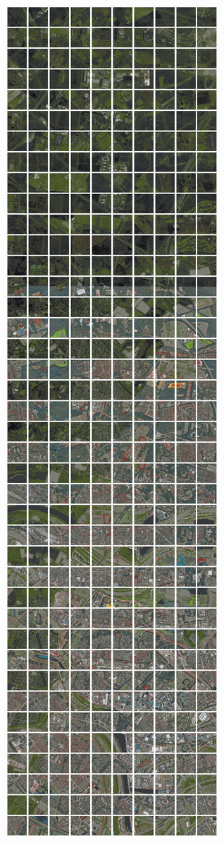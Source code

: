 <html>
<div>
<img src="https://github.com/HakkaTjakka/NL_TILE_MAP/blob/main/18/629/-1041/r.6290.-10410.png" height="44" width="44">
<img src="https://github.com/HakkaTjakka/NL_TILE_MAP/blob/main/18/629/-1041/r.6291.-10410.png" height="44" width="44">
<img src="https://github.com/HakkaTjakka/NL_TILE_MAP/blob/main/18/629/-1041/r.6292.-10410.png" height="44" width="44">
<img src="https://github.com/HakkaTjakka/NL_TILE_MAP/blob/main/18/629/-1041/r.6293.-10410.png" height="44" width="44">
<img src="https://github.com/HakkaTjakka/NL_TILE_MAP/blob/main/18/629/-1041/r.6294.-10410.png" height="44" width="44">
<img src="https://github.com/HakkaTjakka/NL_TILE_MAP/blob/main/18/629/-1041/r.6295.-10410.png" height="44" width="44">
<img src="https://github.com/HakkaTjakka/NL_TILE_MAP/blob/main/18/629/-1041/r.6296.-10410.png" height="44" width="44">
<img src="https://github.com/HakkaTjakka/NL_TILE_MAP/blob/main/18/629/-1041/r.6297.-10410.png" height="44" width="44">
<img src="https://github.com/HakkaTjakka/NL_TILE_MAP/blob/main/18/629/-1041/r.6298.-10410.png" height="44" width="44">
<img src="https://github.com/HakkaTjakka/NL_TILE_MAP/blob/main/18/629/-1041/r.6299.-10410.png" height="44" width="44">
<img src="https://github.com/HakkaTjakka/NL_TILE_MAP/blob/main/18/630/-1041/r.6300.-10410.png" height="44" width="44">
<img src="https://github.com/HakkaTjakka/NL_TILE_MAP/blob/main/18/630/-1041/r.6301.-10410.png" height="44" width="44">
<img src="https://github.com/HakkaTjakka/NL_TILE_MAP/blob/main/18/630/-1041/r.6302.-10410.png" height="44" width="44">
<img src="https://github.com/HakkaTjakka/NL_TILE_MAP/blob/main/18/630/-1041/r.6303.-10410.png" height="44" width="44">
<img src="https://github.com/HakkaTjakka/NL_TILE_MAP/blob/main/18/630/-1041/r.6304.-10410.png" height="44" width="44">
<img src="https://github.com/HakkaTjakka/NL_TILE_MAP/blob/main/18/630/-1041/r.6305.-10410.png" height="44" width="44">
<img src="https://github.com/HakkaTjakka/NL_TILE_MAP/blob/main/18/630/-1041/r.6306.-10410.png" height="44" width="44">
<img src="https://github.com/HakkaTjakka/NL_TILE_MAP/blob/main/18/630/-1041/r.6307.-10410.png" height="44" width="44">
<img src="https://github.com/HakkaTjakka/NL_TILE_MAP/blob/main/18/630/-1041/r.6308.-10410.png" height="44" width="44">
<img src="https://github.com/HakkaTjakka/NL_TILE_MAP/blob/main/18/630/-1041/r.6309.-10410.png" height="44" width="44">
<br>
<img src="https://github.com/HakkaTjakka/NL_TILE_MAP/blob/main/18/629/-1041/r.6290.-10409.png" height="44" width="44">
<img src="https://github.com/HakkaTjakka/NL_TILE_MAP/blob/main/18/629/-1041/r.6291.-10409.png" height="44" width="44">
<img src="https://github.com/HakkaTjakka/NL_TILE_MAP/blob/main/18/629/-1041/r.6292.-10409.png" height="44" width="44">
<img src="https://github.com/HakkaTjakka/NL_TILE_MAP/blob/main/18/629/-1041/r.6293.-10409.png" height="44" width="44">
<img src="https://github.com/HakkaTjakka/NL_TILE_MAP/blob/main/18/629/-1041/r.6294.-10409.png" height="44" width="44">
<img src="https://github.com/HakkaTjakka/NL_TILE_MAP/blob/main/18/629/-1041/r.6295.-10409.png" height="44" width="44">
<img src="https://github.com/HakkaTjakka/NL_TILE_MAP/blob/main/18/629/-1041/r.6296.-10409.png" height="44" width="44">
<img src="https://github.com/HakkaTjakka/NL_TILE_MAP/blob/main/18/629/-1041/r.6297.-10409.png" height="44" width="44">
<img src="https://github.com/HakkaTjakka/NL_TILE_MAP/blob/main/18/629/-1041/r.6298.-10409.png" height="44" width="44">
<img src="https://github.com/HakkaTjakka/NL_TILE_MAP/blob/main/18/629/-1041/r.6299.-10409.png" height="44" width="44">
<img src="https://github.com/HakkaTjakka/NL_TILE_MAP/blob/main/18/630/-1041/r.6300.-10409.png" height="44" width="44">
<img src="https://github.com/HakkaTjakka/NL_TILE_MAP/blob/main/18/630/-1041/r.6301.-10409.png" height="44" width="44">
<img src="https://github.com/HakkaTjakka/NL_TILE_MAP/blob/main/18/630/-1041/r.6302.-10409.png" height="44" width="44">
<img src="https://github.com/HakkaTjakka/NL_TILE_MAP/blob/main/18/630/-1041/r.6303.-10409.png" height="44" width="44">
<img src="https://github.com/HakkaTjakka/NL_TILE_MAP/blob/main/18/630/-1041/r.6304.-10409.png" height="44" width="44">
<img src="https://github.com/HakkaTjakka/NL_TILE_MAP/blob/main/18/630/-1041/r.6305.-10409.png" height="44" width="44">
<img src="https://github.com/HakkaTjakka/NL_TILE_MAP/blob/main/18/630/-1041/r.6306.-10409.png" height="44" width="44">
<img src="https://github.com/HakkaTjakka/NL_TILE_MAP/blob/main/18/630/-1041/r.6307.-10409.png" height="44" width="44">
<img src="https://github.com/HakkaTjakka/NL_TILE_MAP/blob/main/18/630/-1041/r.6308.-10409.png" height="44" width="44">
<img src="https://github.com/HakkaTjakka/NL_TILE_MAP/blob/main/18/630/-1041/r.6309.-10409.png" height="44" width="44">
<br>
<img src="https://github.com/HakkaTjakka/NL_TILE_MAP/blob/main/18/629/-1041/r.6290.-10408.png" height="44" width="44">
<img src="https://github.com/HakkaTjakka/NL_TILE_MAP/blob/main/18/629/-1041/r.6291.-10408.png" height="44" width="44">
<img src="https://github.com/HakkaTjakka/NL_TILE_MAP/blob/main/18/629/-1041/r.6292.-10408.png" height="44" width="44">
<img src="https://github.com/HakkaTjakka/NL_TILE_MAP/blob/main/18/629/-1041/r.6293.-10408.png" height="44" width="44">
<img src="https://github.com/HakkaTjakka/NL_TILE_MAP/blob/main/18/629/-1041/r.6294.-10408.png" height="44" width="44">
<img src="https://github.com/HakkaTjakka/NL_TILE_MAP/blob/main/18/629/-1041/r.6295.-10408.png" height="44" width="44">
<img src="https://github.com/HakkaTjakka/NL_TILE_MAP/blob/main/18/629/-1041/r.6296.-10408.png" height="44" width="44">
<img src="https://github.com/HakkaTjakka/NL_TILE_MAP/blob/main/18/629/-1041/r.6297.-10408.png" height="44" width="44">
<img src="https://github.com/HakkaTjakka/NL_TILE_MAP/blob/main/18/629/-1041/r.6298.-10408.png" height="44" width="44">
<img src="https://github.com/HakkaTjakka/NL_TILE_MAP/blob/main/18/629/-1041/r.6299.-10408.png" height="44" width="44">
<img src="https://github.com/HakkaTjakka/NL_TILE_MAP/blob/main/18/630/-1041/r.6300.-10408.png" height="44" width="44">
<img src="https://github.com/HakkaTjakka/NL_TILE_MAP/blob/main/18/630/-1041/r.6301.-10408.png" height="44" width="44">
<img src="https://github.com/HakkaTjakka/NL_TILE_MAP/blob/main/18/630/-1041/r.6302.-10408.png" height="44" width="44">
<img src="https://github.com/HakkaTjakka/NL_TILE_MAP/blob/main/18/630/-1041/r.6303.-10408.png" height="44" width="44">
<img src="https://github.com/HakkaTjakka/NL_TILE_MAP/blob/main/18/630/-1041/r.6304.-10408.png" height="44" width="44">
<img src="https://github.com/HakkaTjakka/NL_TILE_MAP/blob/main/18/630/-1041/r.6305.-10408.png" height="44" width="44">
<img src="https://github.com/HakkaTjakka/NL_TILE_MAP/blob/main/18/630/-1041/r.6306.-10408.png" height="44" width="44">
<img src="https://github.com/HakkaTjakka/NL_TILE_MAP/blob/main/18/630/-1041/r.6307.-10408.png" height="44" width="44">
<img src="https://github.com/HakkaTjakka/NL_TILE_MAP/blob/main/18/630/-1041/r.6308.-10408.png" height="44" width="44">
<img src="https://github.com/HakkaTjakka/NL_TILE_MAP/blob/main/18/630/-1041/r.6309.-10408.png" height="44" width="44">
<br>
<img src="https://github.com/HakkaTjakka/NL_TILE_MAP/blob/main/18/629/-1041/r.6290.-10407.png" height="44" width="44">
<img src="https://github.com/HakkaTjakka/NL_TILE_MAP/blob/main/18/629/-1041/r.6291.-10407.png" height="44" width="44">
<img src="https://github.com/HakkaTjakka/NL_TILE_MAP/blob/main/18/629/-1041/r.6292.-10407.png" height="44" width="44">
<img src="https://github.com/HakkaTjakka/NL_TILE_MAP/blob/main/18/629/-1041/r.6293.-10407.png" height="44" width="44">
<img src="https://github.com/HakkaTjakka/NL_TILE_MAP/blob/main/18/629/-1041/r.6294.-10407.png" height="44" width="44">
<img src="https://github.com/HakkaTjakka/NL_TILE_MAP/blob/main/18/629/-1041/r.6295.-10407.png" height="44" width="44">
<img src="https://github.com/HakkaTjakka/NL_TILE_MAP/blob/main/18/629/-1041/r.6296.-10407.png" height="44" width="44">
<img src="https://github.com/HakkaTjakka/NL_TILE_MAP/blob/main/18/629/-1041/r.6297.-10407.png" height="44" width="44">
<img src="https://github.com/HakkaTjakka/NL_TILE_MAP/blob/main/18/629/-1041/r.6298.-10407.png" height="44" width="44">
<img src="https://github.com/HakkaTjakka/NL_TILE_MAP/blob/main/18/629/-1041/r.6299.-10407.png" height="44" width="44">
<img src="https://github.com/HakkaTjakka/NL_TILE_MAP/blob/main/18/630/-1041/r.6300.-10407.png" height="44" width="44">
<img src="https://github.com/HakkaTjakka/NL_TILE_MAP/blob/main/18/630/-1041/r.6301.-10407.png" height="44" width="44">
<img src="https://github.com/HakkaTjakka/NL_TILE_MAP/blob/main/18/630/-1041/r.6302.-10407.png" height="44" width="44">
<img src="https://github.com/HakkaTjakka/NL_TILE_MAP/blob/main/18/630/-1041/r.6303.-10407.png" height="44" width="44">
<img src="https://github.com/HakkaTjakka/NL_TILE_MAP/blob/main/18/630/-1041/r.6304.-10407.png" height="44" width="44">
<img src="https://github.com/HakkaTjakka/NL_TILE_MAP/blob/main/18/630/-1041/r.6305.-10407.png" height="44" width="44">
<img src="https://github.com/HakkaTjakka/NL_TILE_MAP/blob/main/18/630/-1041/r.6306.-10407.png" height="44" width="44">
<img src="https://github.com/HakkaTjakka/NL_TILE_MAP/blob/main/18/630/-1041/r.6307.-10407.png" height="44" width="44">
<img src="https://github.com/HakkaTjakka/NL_TILE_MAP/blob/main/18/630/-1041/r.6308.-10407.png" height="44" width="44">
<img src="https://github.com/HakkaTjakka/NL_TILE_MAP/blob/main/18/630/-1041/r.6309.-10407.png" height="44" width="44">
<br>
<img src="https://github.com/HakkaTjakka/NL_TILE_MAP/blob/main/18/629/-1041/r.6290.-10406.png" height="44" width="44">
<img src="https://github.com/HakkaTjakka/NL_TILE_MAP/blob/main/18/629/-1041/r.6291.-10406.png" height="44" width="44">
<img src="https://github.com/HakkaTjakka/NL_TILE_MAP/blob/main/18/629/-1041/r.6292.-10406.png" height="44" width="44">
<img src="https://github.com/HakkaTjakka/NL_TILE_MAP/blob/main/18/629/-1041/r.6293.-10406.png" height="44" width="44">
<img src="https://github.com/HakkaTjakka/NL_TILE_MAP/blob/main/18/629/-1041/r.6294.-10406.png" height="44" width="44">
<img src="https://github.com/HakkaTjakka/NL_TILE_MAP/blob/main/18/629/-1041/r.6295.-10406.png" height="44" width="44">
<img src="https://github.com/HakkaTjakka/NL_TILE_MAP/blob/main/18/629/-1041/r.6296.-10406.png" height="44" width="44">
<img src="https://github.com/HakkaTjakka/NL_TILE_MAP/blob/main/18/629/-1041/r.6297.-10406.png" height="44" width="44">
<img src="https://github.com/HakkaTjakka/NL_TILE_MAP/blob/main/18/629/-1041/r.6298.-10406.png" height="44" width="44">
<img src="https://github.com/HakkaTjakka/NL_TILE_MAP/blob/main/18/629/-1041/r.6299.-10406.png" height="44" width="44">
<img src="https://github.com/HakkaTjakka/NL_TILE_MAP/blob/main/18/630/-1041/r.6300.-10406.png" height="44" width="44">
<img src="https://github.com/HakkaTjakka/NL_TILE_MAP/blob/main/18/630/-1041/r.6301.-10406.png" height="44" width="44">
<img src="https://github.com/HakkaTjakka/NL_TILE_MAP/blob/main/18/630/-1041/r.6302.-10406.png" height="44" width="44">
<img src="https://github.com/HakkaTjakka/NL_TILE_MAP/blob/main/18/630/-1041/r.6303.-10406.png" height="44" width="44">
<img src="https://github.com/HakkaTjakka/NL_TILE_MAP/blob/main/18/630/-1041/r.6304.-10406.png" height="44" width="44">
<img src="https://github.com/HakkaTjakka/NL_TILE_MAP/blob/main/18/630/-1041/r.6305.-10406.png" height="44" width="44">
<img src="https://github.com/HakkaTjakka/NL_TILE_MAP/blob/main/18/630/-1041/r.6306.-10406.png" height="44" width="44">
<img src="https://github.com/HakkaTjakka/NL_TILE_MAP/blob/main/18/630/-1041/r.6307.-10406.png" height="44" width="44">
<img src="https://github.com/HakkaTjakka/NL_TILE_MAP/blob/main/18/630/-1041/r.6308.-10406.png" height="44" width="44">
<img src="https://github.com/HakkaTjakka/NL_TILE_MAP/blob/main/18/630/-1041/r.6309.-10406.png" height="44" width="44">
<br>
<img src="https://github.com/HakkaTjakka/NL_TILE_MAP/blob/main/18/629/-1041/r.6290.-10405.png" height="44" width="44">
<img src="https://github.com/HakkaTjakka/NL_TILE_MAP/blob/main/18/629/-1041/r.6291.-10405.png" height="44" width="44">
<img src="https://github.com/HakkaTjakka/NL_TILE_MAP/blob/main/18/629/-1041/r.6292.-10405.png" height="44" width="44">
<img src="https://github.com/HakkaTjakka/NL_TILE_MAP/blob/main/18/629/-1041/r.6293.-10405.png" height="44" width="44">
<img src="https://github.com/HakkaTjakka/NL_TILE_MAP/blob/main/18/629/-1041/r.6294.-10405.png" height="44" width="44">
<img src="https://github.com/HakkaTjakka/NL_TILE_MAP/blob/main/18/629/-1041/r.6295.-10405.png" height="44" width="44">
<img src="https://github.com/HakkaTjakka/NL_TILE_MAP/blob/main/18/629/-1041/r.6296.-10405.png" height="44" width="44">
<img src="https://github.com/HakkaTjakka/NL_TILE_MAP/blob/main/18/629/-1041/r.6297.-10405.png" height="44" width="44">
<img src="https://github.com/HakkaTjakka/NL_TILE_MAP/blob/main/18/629/-1041/r.6298.-10405.png" height="44" width="44">
<img src="https://github.com/HakkaTjakka/NL_TILE_MAP/blob/main/18/629/-1041/r.6299.-10405.png" height="44" width="44">
<img src="https://github.com/HakkaTjakka/NL_TILE_MAP/blob/main/18/630/-1041/r.6300.-10405.png" height="44" width="44">
<img src="https://github.com/HakkaTjakka/NL_TILE_MAP/blob/main/18/630/-1041/r.6301.-10405.png" height="44" width="44">
<img src="https://github.com/HakkaTjakka/NL_TILE_MAP/blob/main/18/630/-1041/r.6302.-10405.png" height="44" width="44">
<img src="https://github.com/HakkaTjakka/NL_TILE_MAP/blob/main/18/630/-1041/r.6303.-10405.png" height="44" width="44">
<img src="https://github.com/HakkaTjakka/NL_TILE_MAP/blob/main/18/630/-1041/r.6304.-10405.png" height="44" width="44">
<img src="https://github.com/HakkaTjakka/NL_TILE_MAP/blob/main/18/630/-1041/r.6305.-10405.png" height="44" width="44">
<img src="https://github.com/HakkaTjakka/NL_TILE_MAP/blob/main/18/630/-1041/r.6306.-10405.png" height="44" width="44">
<img src="https://github.com/HakkaTjakka/NL_TILE_MAP/blob/main/18/630/-1041/r.6307.-10405.png" height="44" width="44">
<img src="https://github.com/HakkaTjakka/NL_TILE_MAP/blob/main/18/630/-1041/r.6308.-10405.png" height="44" width="44">
<img src="https://github.com/HakkaTjakka/NL_TILE_MAP/blob/main/18/630/-1041/r.6309.-10405.png" height="44" width="44">
<br>
<img src="https://github.com/HakkaTjakka/NL_TILE_MAP/blob/main/18/629/-1041/r.6290.-10404.png" height="44" width="44">
<img src="https://github.com/HakkaTjakka/NL_TILE_MAP/blob/main/18/629/-1041/r.6291.-10404.png" height="44" width="44">
<img src="https://github.com/HakkaTjakka/NL_TILE_MAP/blob/main/18/629/-1041/r.6292.-10404.png" height="44" width="44">
<img src="https://github.com/HakkaTjakka/NL_TILE_MAP/blob/main/18/629/-1041/r.6293.-10404.png" height="44" width="44">
<img src="https://github.com/HakkaTjakka/NL_TILE_MAP/blob/main/18/629/-1041/r.6294.-10404.png" height="44" width="44">
<img src="https://github.com/HakkaTjakka/NL_TILE_MAP/blob/main/18/629/-1041/r.6295.-10404.png" height="44" width="44">
<img src="https://github.com/HakkaTjakka/NL_TILE_MAP/blob/main/18/629/-1041/r.6296.-10404.png" height="44" width="44">
<img src="https://github.com/HakkaTjakka/NL_TILE_MAP/blob/main/18/629/-1041/r.6297.-10404.png" height="44" width="44">
<img src="https://github.com/HakkaTjakka/NL_TILE_MAP/blob/main/18/629/-1041/r.6298.-10404.png" height="44" width="44">
<img src="https://github.com/HakkaTjakka/NL_TILE_MAP/blob/main/18/629/-1041/r.6299.-10404.png" height="44" width="44">
<img src="https://github.com/HakkaTjakka/NL_TILE_MAP/blob/main/18/630/-1041/r.6300.-10404.png" height="44" width="44">
<img src="https://github.com/HakkaTjakka/NL_TILE_MAP/blob/main/18/630/-1041/r.6301.-10404.png" height="44" width="44">
<img src="https://github.com/HakkaTjakka/NL_TILE_MAP/blob/main/18/630/-1041/r.6302.-10404.png" height="44" width="44">
<img src="https://github.com/HakkaTjakka/NL_TILE_MAP/blob/main/18/630/-1041/r.6303.-10404.png" height="44" width="44">
<img src="https://github.com/HakkaTjakka/NL_TILE_MAP/blob/main/18/630/-1041/r.6304.-10404.png" height="44" width="44">
<img src="https://github.com/HakkaTjakka/NL_TILE_MAP/blob/main/18/630/-1041/r.6305.-10404.png" height="44" width="44">
<img src="https://github.com/HakkaTjakka/NL_TILE_MAP/blob/main/18/630/-1041/r.6306.-10404.png" height="44" width="44">
<img src="https://github.com/HakkaTjakka/NL_TILE_MAP/blob/main/18/630/-1041/r.6307.-10404.png" height="44" width="44">
<img src="https://github.com/HakkaTjakka/NL_TILE_MAP/blob/main/18/630/-1041/r.6308.-10404.png" height="44" width="44">
<img src="https://github.com/HakkaTjakka/NL_TILE_MAP/blob/main/18/630/-1041/r.6309.-10404.png" height="44" width="44">
<br>
<img src="https://github.com/HakkaTjakka/NL_TILE_MAP/blob/main/18/629/-1041/r.6290.-10403.png" height="44" width="44">
<img src="https://github.com/HakkaTjakka/NL_TILE_MAP/blob/main/18/629/-1041/r.6291.-10403.png" height="44" width="44">
<img src="https://github.com/HakkaTjakka/NL_TILE_MAP/blob/main/18/629/-1041/r.6292.-10403.png" height="44" width="44">
<img src="https://github.com/HakkaTjakka/NL_TILE_MAP/blob/main/18/629/-1041/r.6293.-10403.png" height="44" width="44">
<img src="https://github.com/HakkaTjakka/NL_TILE_MAP/blob/main/18/629/-1041/r.6294.-10403.png" height="44" width="44">
<img src="https://github.com/HakkaTjakka/NL_TILE_MAP/blob/main/18/629/-1041/r.6295.-10403.png" height="44" width="44">
<img src="https://github.com/HakkaTjakka/NL_TILE_MAP/blob/main/18/629/-1041/r.6296.-10403.png" height="44" width="44">
<img src="https://github.com/HakkaTjakka/NL_TILE_MAP/blob/main/18/629/-1041/r.6297.-10403.png" height="44" width="44">
<img src="https://github.com/HakkaTjakka/NL_TILE_MAP/blob/main/18/629/-1041/r.6298.-10403.png" height="44" width="44">
<img src="https://github.com/HakkaTjakka/NL_TILE_MAP/blob/main/18/629/-1041/r.6299.-10403.png" height="44" width="44">
<img src="https://github.com/HakkaTjakka/NL_TILE_MAP/blob/main/18/630/-1041/r.6300.-10403.png" height="44" width="44">
<img src="https://github.com/HakkaTjakka/NL_TILE_MAP/blob/main/18/630/-1041/r.6301.-10403.png" height="44" width="44">
<img src="https://github.com/HakkaTjakka/NL_TILE_MAP/blob/main/18/630/-1041/r.6302.-10403.png" height="44" width="44">
<img src="https://github.com/HakkaTjakka/NL_TILE_MAP/blob/main/18/630/-1041/r.6303.-10403.png" height="44" width="44">
<img src="https://github.com/HakkaTjakka/NL_TILE_MAP/blob/main/18/630/-1041/r.6304.-10403.png" height="44" width="44">
<img src="https://github.com/HakkaTjakka/NL_TILE_MAP/blob/main/18/630/-1041/r.6305.-10403.png" height="44" width="44">
<img src="https://github.com/HakkaTjakka/NL_TILE_MAP/blob/main/18/630/-1041/r.6306.-10403.png" height="44" width="44">
<img src="https://github.com/HakkaTjakka/NL_TILE_MAP/blob/main/18/630/-1041/r.6307.-10403.png" height="44" width="44">
<img src="https://github.com/HakkaTjakka/NL_TILE_MAP/blob/main/18/630/-1041/r.6308.-10403.png" height="44" width="44">
<img src="https://github.com/HakkaTjakka/NL_TILE_MAP/blob/main/18/630/-1041/r.6309.-10403.png" height="44" width="44">
<br>
<img src="https://github.com/HakkaTjakka/NL_TILE_MAP/blob/main/18/629/-1041/r.6290.-10402.png" height="44" width="44">
<img src="https://github.com/HakkaTjakka/NL_TILE_MAP/blob/main/18/629/-1041/r.6291.-10402.png" height="44" width="44">
<img src="https://github.com/HakkaTjakka/NL_TILE_MAP/blob/main/18/629/-1041/r.6292.-10402.png" height="44" width="44">
<img src="https://github.com/HakkaTjakka/NL_TILE_MAP/blob/main/18/629/-1041/r.6293.-10402.png" height="44" width="44">
<img src="https://github.com/HakkaTjakka/NL_TILE_MAP/blob/main/18/629/-1041/r.6294.-10402.png" height="44" width="44">
<img src="https://github.com/HakkaTjakka/NL_TILE_MAP/blob/main/18/629/-1041/r.6295.-10402.png" height="44" width="44">
<img src="https://github.com/HakkaTjakka/NL_TILE_MAP/blob/main/18/629/-1041/r.6296.-10402.png" height="44" width="44">
<img src="https://github.com/HakkaTjakka/NL_TILE_MAP/blob/main/18/629/-1041/r.6297.-10402.png" height="44" width="44">
<img src="https://github.com/HakkaTjakka/NL_TILE_MAP/blob/main/18/629/-1041/r.6298.-10402.png" height="44" width="44">
<img src="https://github.com/HakkaTjakka/NL_TILE_MAP/blob/main/18/629/-1041/r.6299.-10402.png" height="44" width="44">
<img src="https://github.com/HakkaTjakka/NL_TILE_MAP/blob/main/18/630/-1041/r.6300.-10402.png" height="44" width="44">
<img src="https://github.com/HakkaTjakka/NL_TILE_MAP/blob/main/18/630/-1041/r.6301.-10402.png" height="44" width="44">
<img src="https://github.com/HakkaTjakka/NL_TILE_MAP/blob/main/18/630/-1041/r.6302.-10402.png" height="44" width="44">
<img src="https://github.com/HakkaTjakka/NL_TILE_MAP/blob/main/18/630/-1041/r.6303.-10402.png" height="44" width="44">
<img src="https://github.com/HakkaTjakka/NL_TILE_MAP/blob/main/18/630/-1041/r.6304.-10402.png" height="44" width="44">
<img src="https://github.com/HakkaTjakka/NL_TILE_MAP/blob/main/18/630/-1041/r.6305.-10402.png" height="44" width="44">
<img src="https://github.com/HakkaTjakka/NL_TILE_MAP/blob/main/18/630/-1041/r.6306.-10402.png" height="44" width="44">
<img src="https://github.com/HakkaTjakka/NL_TILE_MAP/blob/main/18/630/-1041/r.6307.-10402.png" height="44" width="44">
<img src="https://github.com/HakkaTjakka/NL_TILE_MAP/blob/main/18/630/-1041/r.6308.-10402.png" height="44" width="44">
<img src="https://github.com/HakkaTjakka/NL_TILE_MAP/blob/main/18/630/-1041/r.6309.-10402.png" height="44" width="44">
<br>
<img src="https://github.com/HakkaTjakka/NL_TILE_MAP/blob/main/18/629/-1041/r.6290.-10401.png" height="44" width="44">
<img src="https://github.com/HakkaTjakka/NL_TILE_MAP/blob/main/18/629/-1041/r.6291.-10401.png" height="44" width="44">
<img src="https://github.com/HakkaTjakka/NL_TILE_MAP/blob/main/18/629/-1041/r.6292.-10401.png" height="44" width="44">
<img src="https://github.com/HakkaTjakka/NL_TILE_MAP/blob/main/18/629/-1041/r.6293.-10401.png" height="44" width="44">
<img src="https://github.com/HakkaTjakka/NL_TILE_MAP/blob/main/18/629/-1041/r.6294.-10401.png" height="44" width="44">
<img src="https://github.com/HakkaTjakka/NL_TILE_MAP/blob/main/18/629/-1041/r.6295.-10401.png" height="44" width="44">
<img src="https://github.com/HakkaTjakka/NL_TILE_MAP/blob/main/18/629/-1041/r.6296.-10401.png" height="44" width="44">
<img src="https://github.com/HakkaTjakka/NL_TILE_MAP/blob/main/18/629/-1041/r.6297.-10401.png" height="44" width="44">
<img src="https://github.com/HakkaTjakka/NL_TILE_MAP/blob/main/18/629/-1041/r.6298.-10401.png" height="44" width="44">
<img src="https://github.com/HakkaTjakka/NL_TILE_MAP/blob/main/18/629/-1041/r.6299.-10401.png" height="44" width="44">
<img src="https://github.com/HakkaTjakka/NL_TILE_MAP/blob/main/18/630/-1041/r.6300.-10401.png" height="44" width="44">
<img src="https://github.com/HakkaTjakka/NL_TILE_MAP/blob/main/18/630/-1041/r.6301.-10401.png" height="44" width="44">
<img src="https://github.com/HakkaTjakka/NL_TILE_MAP/blob/main/18/630/-1041/r.6302.-10401.png" height="44" width="44">
<img src="https://github.com/HakkaTjakka/NL_TILE_MAP/blob/main/18/630/-1041/r.6303.-10401.png" height="44" width="44">
<img src="https://github.com/HakkaTjakka/NL_TILE_MAP/blob/main/18/630/-1041/r.6304.-10401.png" height="44" width="44">
<img src="https://github.com/HakkaTjakka/NL_TILE_MAP/blob/main/18/630/-1041/r.6305.-10401.png" height="44" width="44">
<img src="https://github.com/HakkaTjakka/NL_TILE_MAP/blob/main/18/630/-1041/r.6306.-10401.png" height="44" width="44">
<img src="https://github.com/HakkaTjakka/NL_TILE_MAP/blob/main/18/630/-1041/r.6307.-10401.png" height="44" width="44">
<img src="https://github.com/HakkaTjakka/NL_TILE_MAP/blob/main/18/630/-1041/r.6308.-10401.png" height="44" width="44">
<img src="https://github.com/HakkaTjakka/NL_TILE_MAP/blob/main/18/630/-1041/r.6309.-10401.png" height="44" width="44">
<br>
<img src="https://github.com/HakkaTjakka/NL_TILE_MAP/blob/main/18/629/-1040/r.6290.-10400.png" height="44" width="44">
<img src="https://github.com/HakkaTjakka/NL_TILE_MAP/blob/main/18/629/-1040/r.6291.-10400.png" height="44" width="44">
<img src="https://github.com/HakkaTjakka/NL_TILE_MAP/blob/main/18/629/-1040/r.6292.-10400.png" height="44" width="44">
<img src="https://github.com/HakkaTjakka/NL_TILE_MAP/blob/main/18/629/-1040/r.6293.-10400.png" height="44" width="44">
<img src="https://github.com/HakkaTjakka/NL_TILE_MAP/blob/main/18/629/-1040/r.6294.-10400.png" height="44" width="44">
<img src="https://github.com/HakkaTjakka/NL_TILE_MAP/blob/main/18/629/-1040/r.6295.-10400.png" height="44" width="44">
<img src="https://github.com/HakkaTjakka/NL_TILE_MAP/blob/main/18/629/-1040/r.6296.-10400.png" height="44" width="44">
<img src="https://github.com/HakkaTjakka/NL_TILE_MAP/blob/main/18/629/-1040/r.6297.-10400.png" height="44" width="44">
<img src="https://github.com/HakkaTjakka/NL_TILE_MAP/blob/main/18/629/-1040/r.6298.-10400.png" height="44" width="44">
<img src="https://github.com/HakkaTjakka/NL_TILE_MAP/blob/main/18/629/-1040/r.6299.-10400.png" height="44" width="44">
<img src="https://github.com/HakkaTjakka/NL_TILE_MAP/blob/main/18/630/-1040/r.6300.-10400.png" height="44" width="44">
<img src="https://github.com/HakkaTjakka/NL_TILE_MAP/blob/main/18/630/-1040/r.6301.-10400.png" height="44" width="44">
<img src="https://github.com/HakkaTjakka/NL_TILE_MAP/blob/main/18/630/-1040/r.6302.-10400.png" height="44" width="44">
<img src="https://github.com/HakkaTjakka/NL_TILE_MAP/blob/main/18/630/-1040/r.6303.-10400.png" height="44" width="44">
<img src="https://github.com/HakkaTjakka/NL_TILE_MAP/blob/main/18/630/-1040/r.6304.-10400.png" height="44" width="44">
<img src="https://github.com/HakkaTjakka/NL_TILE_MAP/blob/main/18/630/-1040/r.6305.-10400.png" height="44" width="44">
<img src="https://github.com/HakkaTjakka/NL_TILE_MAP/blob/main/18/630/-1040/r.6306.-10400.png" height="44" width="44">
<img src="https://github.com/HakkaTjakka/NL_TILE_MAP/blob/main/18/630/-1040/r.6307.-10400.png" height="44" width="44">
<img src="https://github.com/HakkaTjakka/NL_TILE_MAP/blob/main/18/630/-1040/r.6308.-10400.png" height="44" width="44">
<img src="https://github.com/HakkaTjakka/NL_TILE_MAP/blob/main/18/630/-1040/r.6309.-10400.png" height="44" width="44">
<br>
<img src="https://github.com/HakkaTjakka/NL_TILE_MAP/blob/main/18/629/-1040/r.6290.-10399.png" height="44" width="44">
<img src="https://github.com/HakkaTjakka/NL_TILE_MAP/blob/main/18/629/-1040/r.6291.-10399.png" height="44" width="44">
<img src="https://github.com/HakkaTjakka/NL_TILE_MAP/blob/main/18/629/-1040/r.6292.-10399.png" height="44" width="44">
<img src="https://github.com/HakkaTjakka/NL_TILE_MAP/blob/main/18/629/-1040/r.6293.-10399.png" height="44" width="44">
<img src="https://github.com/HakkaTjakka/NL_TILE_MAP/blob/main/18/629/-1040/r.6294.-10399.png" height="44" width="44">
<img src="https://github.com/HakkaTjakka/NL_TILE_MAP/blob/main/18/629/-1040/r.6295.-10399.png" height="44" width="44">
<img src="https://github.com/HakkaTjakka/NL_TILE_MAP/blob/main/18/629/-1040/r.6296.-10399.png" height="44" width="44">
<img src="https://github.com/HakkaTjakka/NL_TILE_MAP/blob/main/18/629/-1040/r.6297.-10399.png" height="44" width="44">
<img src="https://github.com/HakkaTjakka/NL_TILE_MAP/blob/main/18/629/-1040/r.6298.-10399.png" height="44" width="44">
<img src="https://github.com/HakkaTjakka/NL_TILE_MAP/blob/main/18/629/-1040/r.6299.-10399.png" height="44" width="44">
<img src="https://github.com/HakkaTjakka/NL_TILE_MAP/blob/main/18/630/-1040/r.6300.-10399.png" height="44" width="44">
<img src="https://github.com/HakkaTjakka/NL_TILE_MAP/blob/main/18/630/-1040/r.6301.-10399.png" height="44" width="44">
<img src="https://github.com/HakkaTjakka/NL_TILE_MAP/blob/main/18/630/-1040/r.6302.-10399.png" height="44" width="44">
<img src="https://github.com/HakkaTjakka/NL_TILE_MAP/blob/main/18/630/-1040/r.6303.-10399.png" height="44" width="44">
<img src="https://github.com/HakkaTjakka/NL_TILE_MAP/blob/main/18/630/-1040/r.6304.-10399.png" height="44" width="44">
<img src="https://github.com/HakkaTjakka/NL_TILE_MAP/blob/main/18/630/-1040/r.6305.-10399.png" height="44" width="44">
<img src="https://github.com/HakkaTjakka/NL_TILE_MAP/blob/main/18/630/-1040/r.6306.-10399.png" height="44" width="44">
<img src="https://github.com/HakkaTjakka/NL_TILE_MAP/blob/main/18/630/-1040/r.6307.-10399.png" height="44" width="44">
<img src="https://github.com/HakkaTjakka/NL_TILE_MAP/blob/main/18/630/-1040/r.6308.-10399.png" height="44" width="44">
<img src="https://github.com/HakkaTjakka/NL_TILE_MAP/blob/main/18/630/-1040/r.6309.-10399.png" height="44" width="44">
<br>
<img src="https://github.com/HakkaTjakka/NL_TILE_MAP/blob/main/18/629/-1040/r.6290.-10398.png" height="44" width="44">
<img src="https://github.com/HakkaTjakka/NL_TILE_MAP/blob/main/18/629/-1040/r.6291.-10398.png" height="44" width="44">
<img src="https://github.com/HakkaTjakka/NL_TILE_MAP/blob/main/18/629/-1040/r.6292.-10398.png" height="44" width="44">
<img src="https://github.com/HakkaTjakka/NL_TILE_MAP/blob/main/18/629/-1040/r.6293.-10398.png" height="44" width="44">
<img src="https://github.com/HakkaTjakka/NL_TILE_MAP/blob/main/18/629/-1040/r.6294.-10398.png" height="44" width="44">
<img src="https://github.com/HakkaTjakka/NL_TILE_MAP/blob/main/18/629/-1040/r.6295.-10398.png" height="44" width="44">
<img src="https://github.com/HakkaTjakka/NL_TILE_MAP/blob/main/18/629/-1040/r.6296.-10398.png" height="44" width="44">
<img src="https://github.com/HakkaTjakka/NL_TILE_MAP/blob/main/18/629/-1040/r.6297.-10398.png" height="44" width="44">
<img src="https://github.com/HakkaTjakka/NL_TILE_MAP/blob/main/18/629/-1040/r.6298.-10398.png" height="44" width="44">
<img src="https://github.com/HakkaTjakka/NL_TILE_MAP/blob/main/18/629/-1040/r.6299.-10398.png" height="44" width="44">
<img src="https://github.com/HakkaTjakka/NL_TILE_MAP/blob/main/18/630/-1040/r.6300.-10398.png" height="44" width="44">
<img src="https://github.com/HakkaTjakka/NL_TILE_MAP/blob/main/18/630/-1040/r.6301.-10398.png" height="44" width="44">
<img src="https://github.com/HakkaTjakka/NL_TILE_MAP/blob/main/18/630/-1040/r.6302.-10398.png" height="44" width="44">
<img src="https://github.com/HakkaTjakka/NL_TILE_MAP/blob/main/18/630/-1040/r.6303.-10398.png" height="44" width="44">
<img src="https://github.com/HakkaTjakka/NL_TILE_MAP/blob/main/18/630/-1040/r.6304.-10398.png" height="44" width="44">
<img src="https://github.com/HakkaTjakka/NL_TILE_MAP/blob/main/18/630/-1040/r.6305.-10398.png" height="44" width="44">
<img src="https://github.com/HakkaTjakka/NL_TILE_MAP/blob/main/18/630/-1040/r.6306.-10398.png" height="44" width="44">
<img src="https://github.com/HakkaTjakka/NL_TILE_MAP/blob/main/18/630/-1040/r.6307.-10398.png" height="44" width="44">
<img src="https://github.com/HakkaTjakka/NL_TILE_MAP/blob/main/18/630/-1040/r.6308.-10398.png" height="44" width="44">
<img src="https://github.com/HakkaTjakka/NL_TILE_MAP/blob/main/18/630/-1040/r.6309.-10398.png" height="44" width="44">
<br>
<img src="https://github.com/HakkaTjakka/NL_TILE_MAP/blob/main/18/629/-1040/r.6290.-10397.png" height="44" width="44">
<img src="https://github.com/HakkaTjakka/NL_TILE_MAP/blob/main/18/629/-1040/r.6291.-10397.png" height="44" width="44">
<img src="https://github.com/HakkaTjakka/NL_TILE_MAP/blob/main/18/629/-1040/r.6292.-10397.png" height="44" width="44">
<img src="https://github.com/HakkaTjakka/NL_TILE_MAP/blob/main/18/629/-1040/r.6293.-10397.png" height="44" width="44">
<img src="https://github.com/HakkaTjakka/NL_TILE_MAP/blob/main/18/629/-1040/r.6294.-10397.png" height="44" width="44">
<img src="https://github.com/HakkaTjakka/NL_TILE_MAP/blob/main/18/629/-1040/r.6295.-10397.png" height="44" width="44">
<img src="https://github.com/HakkaTjakka/NL_TILE_MAP/blob/main/18/629/-1040/r.6296.-10397.png" height="44" width="44">
<img src="https://github.com/HakkaTjakka/NL_TILE_MAP/blob/main/18/629/-1040/r.6297.-10397.png" height="44" width="44">
<img src="https://github.com/HakkaTjakka/NL_TILE_MAP/blob/main/18/629/-1040/r.6298.-10397.png" height="44" width="44">
<img src="https://github.com/HakkaTjakka/NL_TILE_MAP/blob/main/18/629/-1040/r.6299.-10397.png" height="44" width="44">
<img src="https://github.com/HakkaTjakka/NL_TILE_MAP/blob/main/18/630/-1040/r.6300.-10397.png" height="44" width="44">
<img src="https://github.com/HakkaTjakka/NL_TILE_MAP/blob/main/18/630/-1040/r.6301.-10397.png" height="44" width="44">
<img src="https://github.com/HakkaTjakka/NL_TILE_MAP/blob/main/18/630/-1040/r.6302.-10397.png" height="44" width="44">
<img src="https://github.com/HakkaTjakka/NL_TILE_MAP/blob/main/18/630/-1040/r.6303.-10397.png" height="44" width="44">
<img src="https://github.com/HakkaTjakka/NL_TILE_MAP/blob/main/18/630/-1040/r.6304.-10397.png" height="44" width="44">
<img src="https://github.com/HakkaTjakka/NL_TILE_MAP/blob/main/18/630/-1040/r.6305.-10397.png" height="44" width="44">
<img src="https://github.com/HakkaTjakka/NL_TILE_MAP/blob/main/18/630/-1040/r.6306.-10397.png" height="44" width="44">
<img src="https://github.com/HakkaTjakka/NL_TILE_MAP/blob/main/18/630/-1040/r.6307.-10397.png" height="44" width="44">
<img src="https://github.com/HakkaTjakka/NL_TILE_MAP/blob/main/18/630/-1040/r.6308.-10397.png" height="44" width="44">
<img src="https://github.com/HakkaTjakka/NL_TILE_MAP/blob/main/18/630/-1040/r.6309.-10397.png" height="44" width="44">
<br>
<img src="https://github.com/HakkaTjakka/NL_TILE_MAP/blob/main/18/629/-1040/r.6290.-10396.png" height="44" width="44">
<img src="https://github.com/HakkaTjakka/NL_TILE_MAP/blob/main/18/629/-1040/r.6291.-10396.png" height="44" width="44">
<img src="https://github.com/HakkaTjakka/NL_TILE_MAP/blob/main/18/629/-1040/r.6292.-10396.png" height="44" width="44">
<img src="https://github.com/HakkaTjakka/NL_TILE_MAP/blob/main/18/629/-1040/r.6293.-10396.png" height="44" width="44">
<img src="https://github.com/HakkaTjakka/NL_TILE_MAP/blob/main/18/629/-1040/r.6294.-10396.png" height="44" width="44">
<img src="https://github.com/HakkaTjakka/NL_TILE_MAP/blob/main/18/629/-1040/r.6295.-10396.png" height="44" width="44">
<img src="https://github.com/HakkaTjakka/NL_TILE_MAP/blob/main/18/629/-1040/r.6296.-10396.png" height="44" width="44">
<img src="https://github.com/HakkaTjakka/NL_TILE_MAP/blob/main/18/629/-1040/r.6297.-10396.png" height="44" width="44">
<img src="https://github.com/HakkaTjakka/NL_TILE_MAP/blob/main/18/629/-1040/r.6298.-10396.png" height="44" width="44">
<img src="https://github.com/HakkaTjakka/NL_TILE_MAP/blob/main/18/629/-1040/r.6299.-10396.png" height="44" width="44">
<img src="https://github.com/HakkaTjakka/NL_TILE_MAP/blob/main/18/630/-1040/r.6300.-10396.png" height="44" width="44">
<img src="https://github.com/HakkaTjakka/NL_TILE_MAP/blob/main/18/630/-1040/r.6301.-10396.png" height="44" width="44">
<img src="https://github.com/HakkaTjakka/NL_TILE_MAP/blob/main/18/630/-1040/r.6302.-10396.png" height="44" width="44">
<img src="https://github.com/HakkaTjakka/NL_TILE_MAP/blob/main/18/630/-1040/r.6303.-10396.png" height="44" width="44">
<img src="https://github.com/HakkaTjakka/NL_TILE_MAP/blob/main/18/630/-1040/r.6304.-10396.png" height="44" width="44">
<img src="https://github.com/HakkaTjakka/NL_TILE_MAP/blob/main/18/630/-1040/r.6305.-10396.png" height="44" width="44">
<img src="https://github.com/HakkaTjakka/NL_TILE_MAP/blob/main/18/630/-1040/r.6306.-10396.png" height="44" width="44">
<img src="https://github.com/HakkaTjakka/NL_TILE_MAP/blob/main/18/630/-1040/r.6307.-10396.png" height="44" width="44">
<img src="https://github.com/HakkaTjakka/NL_TILE_MAP/blob/main/18/630/-1040/r.6308.-10396.png" height="44" width="44">
<img src="https://github.com/HakkaTjakka/NL_TILE_MAP/blob/main/18/630/-1040/r.6309.-10396.png" height="44" width="44">
<br>
<img src="https://github.com/HakkaTjakka/NL_TILE_MAP/blob/main/18/629/-1040/r.6290.-10395.png" height="44" width="44">
<img src="https://github.com/HakkaTjakka/NL_TILE_MAP/blob/main/18/629/-1040/r.6291.-10395.png" height="44" width="44">
<img src="https://github.com/HakkaTjakka/NL_TILE_MAP/blob/main/18/629/-1040/r.6292.-10395.png" height="44" width="44">
<img src="https://github.com/HakkaTjakka/NL_TILE_MAP/blob/main/18/629/-1040/r.6293.-10395.png" height="44" width="44">
<img src="https://github.com/HakkaTjakka/NL_TILE_MAP/blob/main/18/629/-1040/r.6294.-10395.png" height="44" width="44">
<img src="https://github.com/HakkaTjakka/NL_TILE_MAP/blob/main/18/629/-1040/r.6295.-10395.png" height="44" width="44">
<img src="https://github.com/HakkaTjakka/NL_TILE_MAP/blob/main/18/629/-1040/r.6296.-10395.png" height="44" width="44">
<img src="https://github.com/HakkaTjakka/NL_TILE_MAP/blob/main/18/629/-1040/r.6297.-10395.png" height="44" width="44">
<img src="https://github.com/HakkaTjakka/NL_TILE_MAP/blob/main/18/629/-1040/r.6298.-10395.png" height="44" width="44">
<img src="https://github.com/HakkaTjakka/NL_TILE_MAP/blob/main/18/629/-1040/r.6299.-10395.png" height="44" width="44">
<img src="https://github.com/HakkaTjakka/NL_TILE_MAP/blob/main/18/630/-1040/r.6300.-10395.png" height="44" width="44">
<img src="https://github.com/HakkaTjakka/NL_TILE_MAP/blob/main/18/630/-1040/r.6301.-10395.png" height="44" width="44">
<img src="https://github.com/HakkaTjakka/NL_TILE_MAP/blob/main/18/630/-1040/r.6302.-10395.png" height="44" width="44">
<img src="https://github.com/HakkaTjakka/NL_TILE_MAP/blob/main/18/630/-1040/r.6303.-10395.png" height="44" width="44">
<img src="https://github.com/HakkaTjakka/NL_TILE_MAP/blob/main/18/630/-1040/r.6304.-10395.png" height="44" width="44">
<img src="https://github.com/HakkaTjakka/NL_TILE_MAP/blob/main/18/630/-1040/r.6305.-10395.png" height="44" width="44">
<img src="https://github.com/HakkaTjakka/NL_TILE_MAP/blob/main/18/630/-1040/r.6306.-10395.png" height="44" width="44">
<img src="https://github.com/HakkaTjakka/NL_TILE_MAP/blob/main/18/630/-1040/r.6307.-10395.png" height="44" width="44">
<img src="https://github.com/HakkaTjakka/NL_TILE_MAP/blob/main/18/630/-1040/r.6308.-10395.png" height="44" width="44">
<img src="https://github.com/HakkaTjakka/NL_TILE_MAP/blob/main/18/630/-1040/r.6309.-10395.png" height="44" width="44">
<br>
<img src="https://github.com/HakkaTjakka/NL_TILE_MAP/blob/main/18/629/-1040/r.6290.-10394.png" height="44" width="44">
<img src="https://github.com/HakkaTjakka/NL_TILE_MAP/blob/main/18/629/-1040/r.6291.-10394.png" height="44" width="44">
<img src="https://github.com/HakkaTjakka/NL_TILE_MAP/blob/main/18/629/-1040/r.6292.-10394.png" height="44" width="44">
<img src="https://github.com/HakkaTjakka/NL_TILE_MAP/blob/main/18/629/-1040/r.6293.-10394.png" height="44" width="44">
<img src="https://github.com/HakkaTjakka/NL_TILE_MAP/blob/main/18/629/-1040/r.6294.-10394.png" height="44" width="44">
<img src="https://github.com/HakkaTjakka/NL_TILE_MAP/blob/main/18/629/-1040/r.6295.-10394.png" height="44" width="44">
<img src="https://github.com/HakkaTjakka/NL_TILE_MAP/blob/main/18/629/-1040/r.6296.-10394.png" height="44" width="44">
<img src="https://github.com/HakkaTjakka/NL_TILE_MAP/blob/main/18/629/-1040/r.6297.-10394.png" height="44" width="44">
<img src="https://github.com/HakkaTjakka/NL_TILE_MAP/blob/main/18/629/-1040/r.6298.-10394.png" height="44" width="44">
<img src="https://github.com/HakkaTjakka/NL_TILE_MAP/blob/main/18/629/-1040/r.6299.-10394.png" height="44" width="44">
<img src="https://github.com/HakkaTjakka/NL_TILE_MAP/blob/main/18/630/-1040/r.6300.-10394.png" height="44" width="44">
<img src="https://github.com/HakkaTjakka/NL_TILE_MAP/blob/main/18/630/-1040/r.6301.-10394.png" height="44" width="44">
<img src="https://github.com/HakkaTjakka/NL_TILE_MAP/blob/main/18/630/-1040/r.6302.-10394.png" height="44" width="44">
<img src="https://github.com/HakkaTjakka/NL_TILE_MAP/blob/main/18/630/-1040/r.6303.-10394.png" height="44" width="44">
<img src="https://github.com/HakkaTjakka/NL_TILE_MAP/blob/main/18/630/-1040/r.6304.-10394.png" height="44" width="44">
<img src="https://github.com/HakkaTjakka/NL_TILE_MAP/blob/main/18/630/-1040/r.6305.-10394.png" height="44" width="44">
<img src="https://github.com/HakkaTjakka/NL_TILE_MAP/blob/main/18/630/-1040/r.6306.-10394.png" height="44" width="44">
<img src="https://github.com/HakkaTjakka/NL_TILE_MAP/blob/main/18/630/-1040/r.6307.-10394.png" height="44" width="44">
<img src="https://github.com/HakkaTjakka/NL_TILE_MAP/blob/main/18/630/-1040/r.6308.-10394.png" height="44" width="44">
<img src="https://github.com/HakkaTjakka/NL_TILE_MAP/blob/main/18/630/-1040/r.6309.-10394.png" height="44" width="44">
<br>
<img src="https://github.com/HakkaTjakka/NL_TILE_MAP/blob/main/18/629/-1040/r.6290.-10393.png" height="44" width="44">
<img src="https://github.com/HakkaTjakka/NL_TILE_MAP/blob/main/18/629/-1040/r.6291.-10393.png" height="44" width="44">
<img src="https://github.com/HakkaTjakka/NL_TILE_MAP/blob/main/18/629/-1040/r.6292.-10393.png" height="44" width="44">
<img src="https://github.com/HakkaTjakka/NL_TILE_MAP/blob/main/18/629/-1040/r.6293.-10393.png" height="44" width="44">
<img src="https://github.com/HakkaTjakka/NL_TILE_MAP/blob/main/18/629/-1040/r.6294.-10393.png" height="44" width="44">
<img src="https://github.com/HakkaTjakka/NL_TILE_MAP/blob/main/18/629/-1040/r.6295.-10393.png" height="44" width="44">
<img src="https://github.com/HakkaTjakka/NL_TILE_MAP/blob/main/18/629/-1040/r.6296.-10393.png" height="44" width="44">
<img src="https://github.com/HakkaTjakka/NL_TILE_MAP/blob/main/18/629/-1040/r.6297.-10393.png" height="44" width="44">
<img src="https://github.com/HakkaTjakka/NL_TILE_MAP/blob/main/18/629/-1040/r.6298.-10393.png" height="44" width="44">
<img src="https://github.com/HakkaTjakka/NL_TILE_MAP/blob/main/18/629/-1040/r.6299.-10393.png" height="44" width="44">
<img src="https://github.com/HakkaTjakka/NL_TILE_MAP/blob/main/18/630/-1040/r.6300.-10393.png" height="44" width="44">
<img src="https://github.com/HakkaTjakka/NL_TILE_MAP/blob/main/18/630/-1040/r.6301.-10393.png" height="44" width="44">
<img src="https://github.com/HakkaTjakka/NL_TILE_MAP/blob/main/18/630/-1040/r.6302.-10393.png" height="44" width="44">
<img src="https://github.com/HakkaTjakka/NL_TILE_MAP/blob/main/18/630/-1040/r.6303.-10393.png" height="44" width="44">
<img src="https://github.com/HakkaTjakka/NL_TILE_MAP/blob/main/18/630/-1040/r.6304.-10393.png" height="44" width="44">
<img src="https://github.com/HakkaTjakka/NL_TILE_MAP/blob/main/18/630/-1040/r.6305.-10393.png" height="44" width="44">
<img src="https://github.com/HakkaTjakka/NL_TILE_MAP/blob/main/18/630/-1040/r.6306.-10393.png" height="44" width="44">
<img src="https://github.com/HakkaTjakka/NL_TILE_MAP/blob/main/18/630/-1040/r.6307.-10393.png" height="44" width="44">
<img src="https://github.com/HakkaTjakka/NL_TILE_MAP/blob/main/18/630/-1040/r.6308.-10393.png" height="44" width="44">
<img src="https://github.com/HakkaTjakka/NL_TILE_MAP/blob/main/18/630/-1040/r.6309.-10393.png" height="44" width="44">
<br>
<img src="https://github.com/HakkaTjakka/NL_TILE_MAP/blob/main/18/629/-1040/r.6290.-10392.png" height="44" width="44">
<img src="https://github.com/HakkaTjakka/NL_TILE_MAP/blob/main/18/629/-1040/r.6291.-10392.png" height="44" width="44">
<img src="https://github.com/HakkaTjakka/NL_TILE_MAP/blob/main/18/629/-1040/r.6292.-10392.png" height="44" width="44">
<img src="https://github.com/HakkaTjakka/NL_TILE_MAP/blob/main/18/629/-1040/r.6293.-10392.png" height="44" width="44">
<img src="https://github.com/HakkaTjakka/NL_TILE_MAP/blob/main/18/629/-1040/r.6294.-10392.png" height="44" width="44">
<img src="https://github.com/HakkaTjakka/NL_TILE_MAP/blob/main/18/629/-1040/r.6295.-10392.png" height="44" width="44">
<img src="https://github.com/HakkaTjakka/NL_TILE_MAP/blob/main/18/629/-1040/r.6296.-10392.png" height="44" width="44">
<img src="https://github.com/HakkaTjakka/NL_TILE_MAP/blob/main/18/629/-1040/r.6297.-10392.png" height="44" width="44">
<img src="https://github.com/HakkaTjakka/NL_TILE_MAP/blob/main/18/629/-1040/r.6298.-10392.png" height="44" width="44">
<img src="https://github.com/HakkaTjakka/NL_TILE_MAP/blob/main/18/629/-1040/r.6299.-10392.png" height="44" width="44">
<img src="https://github.com/HakkaTjakka/NL_TILE_MAP/blob/main/18/630/-1040/r.6300.-10392.png" height="44" width="44">
<img src="https://github.com/HakkaTjakka/NL_TILE_MAP/blob/main/18/630/-1040/r.6301.-10392.png" height="44" width="44">
<img src="https://github.com/HakkaTjakka/NL_TILE_MAP/blob/main/18/630/-1040/r.6302.-10392.png" height="44" width="44">
<img src="https://github.com/HakkaTjakka/NL_TILE_MAP/blob/main/18/630/-1040/r.6303.-10392.png" height="44" width="44">
<img src="https://github.com/HakkaTjakka/NL_TILE_MAP/blob/main/18/630/-1040/r.6304.-10392.png" height="44" width="44">
<img src="https://github.com/HakkaTjakka/NL_TILE_MAP/blob/main/18/630/-1040/r.6305.-10392.png" height="44" width="44">
<img src="https://github.com/HakkaTjakka/NL_TILE_MAP/blob/main/18/630/-1040/r.6306.-10392.png" height="44" width="44">
<img src="https://github.com/HakkaTjakka/NL_TILE_MAP/blob/main/18/630/-1040/r.6307.-10392.png" height="44" width="44">
<img src="https://github.com/HakkaTjakka/NL_TILE_MAP/blob/main/18/630/-1040/r.6308.-10392.png" height="44" width="44">
<img src="https://github.com/HakkaTjakka/NL_TILE_MAP/blob/main/18/630/-1040/r.6309.-10392.png" height="44" width="44">
<br>
<img src="https://github.com/HakkaTjakka/NL_TILE_MAP/blob/main/18/629/-1040/r.6290.-10391.png" height="44" width="44">
<img src="https://github.com/HakkaTjakka/NL_TILE_MAP/blob/main/18/629/-1040/r.6291.-10391.png" height="44" width="44">
<img src="https://github.com/HakkaTjakka/NL_TILE_MAP/blob/main/18/629/-1040/r.6292.-10391.png" height="44" width="44">
<img src="https://github.com/HakkaTjakka/NL_TILE_MAP/blob/main/18/629/-1040/r.6293.-10391.png" height="44" width="44">
<img src="https://github.com/HakkaTjakka/NL_TILE_MAP/blob/main/18/629/-1040/r.6294.-10391.png" height="44" width="44">
<img src="https://github.com/HakkaTjakka/NL_TILE_MAP/blob/main/18/629/-1040/r.6295.-10391.png" height="44" width="44">
<img src="https://github.com/HakkaTjakka/NL_TILE_MAP/blob/main/18/629/-1040/r.6296.-10391.png" height="44" width="44">
<img src="https://github.com/HakkaTjakka/NL_TILE_MAP/blob/main/18/629/-1040/r.6297.-10391.png" height="44" width="44">
<img src="https://github.com/HakkaTjakka/NL_TILE_MAP/blob/main/18/629/-1040/r.6298.-10391.png" height="44" width="44">
<img src="https://github.com/HakkaTjakka/NL_TILE_MAP/blob/main/18/629/-1040/r.6299.-10391.png" height="44" width="44">
<img src="https://github.com/HakkaTjakka/NL_TILE_MAP/blob/main/18/630/-1040/r.6300.-10391.png" height="44" width="44">
<img src="https://github.com/HakkaTjakka/NL_TILE_MAP/blob/main/18/630/-1040/r.6301.-10391.png" height="44" width="44">
<img src="https://github.com/HakkaTjakka/NL_TILE_MAP/blob/main/18/630/-1040/r.6302.-10391.png" height="44" width="44">
<img src="https://github.com/HakkaTjakka/NL_TILE_MAP/blob/main/18/630/-1040/r.6303.-10391.png" height="44" width="44">
<img src="https://github.com/HakkaTjakka/NL_TILE_MAP/blob/main/18/630/-1040/r.6304.-10391.png" height="44" width="44">
<img src="https://github.com/HakkaTjakka/NL_TILE_MAP/blob/main/18/630/-1040/r.6305.-10391.png" height="44" width="44">
<img src="https://github.com/HakkaTjakka/NL_TILE_MAP/blob/main/18/630/-1040/r.6306.-10391.png" height="44" width="44">
<img src="https://github.com/HakkaTjakka/NL_TILE_MAP/blob/main/18/630/-1040/r.6307.-10391.png" height="44" width="44">
<img src="https://github.com/HakkaTjakka/NL_TILE_MAP/blob/main/18/630/-1040/r.6308.-10391.png" height="44" width="44">
<img src="https://github.com/HakkaTjakka/NL_TILE_MAP/blob/main/18/630/-1040/r.6309.-10391.png" height="44" width="44">
<br>
</div>
</html>
